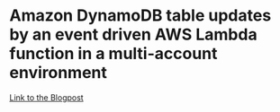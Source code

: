 # Amazon DynamoDB table updates by an event driven AWS Lambda function in a multi-account environment

[Link to the Blogpost](https://nordcloud.com/tech-community/amazon-dynamodb-table-updates-event-driven-aws-lambda-function/)